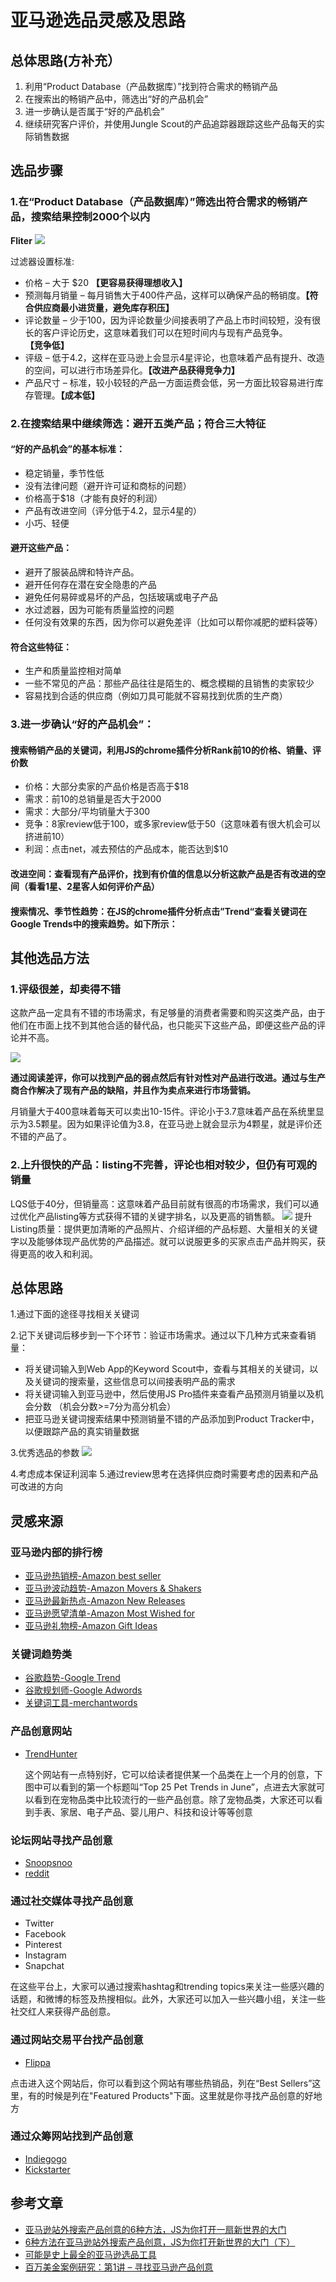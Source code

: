 # 亚马逊选品灵感及思路

## 总体思路(方补充）
1. 利用“Product Database（产品数据库）”找到符合需求的畅销产品
2. 在搜索出的畅销产品中，筛选出“好的产品机会”
3. 进一步确认是否属于“好的产品机会”
4. 继续研究客户评价，并使用Jungle Scout的产品追踪器跟踪这些产品每天的实际销售数据


## 选品步骤
### 1.在“Product Database（产品数据库）”筛选出符合需求的畅销产品，搜索结果控制2000个以内

**Fliter**
![](media/15362923739848.jpg)

过滤器设置标准:

- 价格 – 大于 $20 **【更容易获得理想收入】**
- 预测每月销量 – 每月销售大于400件产品，这样可以确保产品的畅销度。**【符合供应商最小进货量，避免库存积压】**
- 评论数量 – 少于100，因为评论数量少间接表明了产品上市时间较短，没有很长的客户评论历史，这意味着我们可以在短时间内与现有产品竞争。**【竞争低】**
- 评级 – 低于4.2，这样在亚马逊上会显示4星评论，也意味着产品有提升、改造的空间，可以进行市场差异化。**【改进产品获得竞争力】**
- 产品尺寸 – 标准，较小较轻的产品一方面运费会低，另一方面比较容易进行库存管理。**【成本低】**

### 2.在搜索结果中继续筛选：避开五类产品；符合三大特征
#### “好的产品机会”的基本标准：
- 稳定销量，季节性低
- 没有法律问题（避开许可证和商标的问题）
- 价格高于$18（才能有良好的利润）
- 产品有改进空间（评分低于4.2，显示4星的）
- 小巧、轻便

#### 避开这些产品：
- 避开了服装品牌和特许产品。
- 避开任何存在潜在安全隐患的产品
- 避免任何易碎或易坏的产品，包括玻璃或电子产品
- 水过滤器，因为可能有质量监控的问题
- 任何没有效果的东西，因为你可以避免差评（比如可以帮你减肥的塑料袋等）

#### 符合这些特征：
- 生产和质量监控相对简单
- 一些不常见的产品：那些产品往往是陌生的、概念模糊的且销售的卖家较少
- 容易找到合适的供应商（例如刀具可能就不容易找到优质的生产商）

### 3.进一步确认“好的产品机会”：
#### 搜索畅销产品的关键词，利用JS的chrome插件分析Rank前10的价格、销量、评价数
- 价格：大部分卖家的产品价格是否高于$18
- 需求：前10的总销量是否大于2000
- 需求：大部分/平均销量大于300
- 竞争：8家review低于100，或多家review低于50（这意味着有很大机会可以挤进前10）
- 利润：点击net，减去预估的产品成本，能否达到$10

#### 改进空间：查看现有产品评价，找到有价值的信息以分析这款产品是否有改进的空间（看看1星、2星客人如何评价产品）

#### 搜索情况、季节性趋势：在JS的chrome插件分析点击”Trend“查看关键词在Google Trends中的搜索趋势。如下所示：

## 其他选品方法
### 1.评级很差，却卖得不错

这款产品一定具有不错的市场需求，有足够量的消费者需要和购买这类产品，由于他们在市面上找不到其他合适的替代品，也只能买下这些产品，即便这些产品的评论并不高。

![](media/15362953282801.jpg)

**通过阅读差评，你可以找到产品的弱点然后有针对性对产品进行改进。通过与生产商合作解决了现有产品的缺陷，并且作为卖点来进行市场营销。**

月销量大于400意味着每天可以卖出10-15件。评论小于3.7意味着产品在系统里显示为3.5颗星。因为如果评论值为3.8，在亚马逊上就会显示为4颗星，就是评价还不错的产品了。


### 2.上升很快的产品：listing不完善，评论也相对较少，但仍有可观的销量
LQS低于40分，但销量高：这意味着产品目前就有很高的市场需求，我们可以通过优化产品listing等方式获得不错的关键字排名，以及更高的销售额。
![](media/15362949680123.jpg)
提升Listing质量：提供更加清晰的产品照片、介绍详细的产品标题、大量相关的关键字以及能够体现产品优势的产品描述。就可以说服更多的买家点击产品并购买，获得更高的收入和利润。






## 总体思路

1.通过下面的途径寻找相关关键词

2.记下关键词后移步到一下个环节：验证市场需求。通过以下几种方式来查看销量：

- 将关键词输入到Web App的Keyword Scout中，查看与其相关的关键词，以及关键词的搜索量，这些信息可以间接表明产品的需求
- 将关键词输入到亚马逊中，然后使用JS Pro插件来查看产品预测月销量以及机会分数 （机会分数>=7分为高分机会）
- 把亚马逊关键词搜索结果中预测销量不错的产品添加到Product Tracker中，以便跟踪产品的真实销量数据

3.优秀选品的参数
![](media/15361117681276.jpg)

4.考虑成本保证利润率
5.通过review思考在选择供应商时需要考虑的因素和产品可改进的方向

## 灵感来源

### 亚马逊内部的排行榜

- [亚马逊热销榜-Amazon best seller](https://www.amazon.com/Best-Sellers/zgbs/)
- [亚马逊波动趋势-Amazon Movers & Shakers](https://www.amazon.com/gp/movers-and-shakers/)
- [亚马逊最新热点-Amazon New Releases](https://www.amazon.com/gp/new-releases/)
- [亚马逊愿望清单-Amazon Most Wished for](https://www.amazon.com/gp/most-wished-for/)
- [亚马逊礼物榜-Amazon Gift Ideas](https://zhuanlan.zhihu.com/p/30820916)

### 关键词趋势类

- [谷歌趋势-Google Trend](https://trends.google.com)
- [谷歌规划师-Google Adwords](https://adwords.google.com)
- [关键词工具-merchantwords](merchantwords.com/)

### 产品创意网站

- [TrendHunter](www.TrendHunter.com)

   这个网站有一点特别好，它可以给读者提供某一个品类在上一个月的创意，下图中可以看到的第一个标题叫“Top 25 Pet Trends in June”，点进去大家就可以看到在宠物品类中比较流行的一些产品创意。除了宠物品类，大家还可以看到手表、家居、电子产品、婴儿用户、科技和设计等等创意

### 论坛网站寻找产品创意
- [Snoopsnoo](Snoopsnoo.com)
- [reddit](https://www.reddit.com/)

### 通过社交媒体寻找产品创意

- Twitter
- Facebook
- Pinterest
- Instagram
- Snapchat

在这些平台上，大家可以通过搜索hashtag和trending topics来关注一些感兴趣的话题，和微博的标签及热搜相似。此外，大家还可以加入一些兴趣小组，关注一些社交红人来获得产品创意。

### 通过网站交易平台找产品创意

- [Flippa](https://flippa.com/)

点击进入这个网站后，你可以看到这个网站有哪些热销品，列在“Best Sellers”这里，有的时候是列在"Featured Products"下面。这里就是你寻找产品创意的好地方

### 通过众筹网站找到产品创意

- [Indiegogo](https://www.indiegogo.com/)
- [Kickstarter](https://www.kickstarter.com/)

## 参考文章

- [亚马逊站外搜索产品创意的6种方法，JS为你打开一扇新世界的大门](https://weibo.com/ttarticle/p/show?id=2309404271082713551861)
- [6种方法在亚马逊站外搜索产品创意，JS为你打开新世界的大门（下）](https://weibo.com/ttarticle/p/show?id=2309404273238225103005)
- [可能是史上最全的亚马逊选品工具](https://zhuanlan.zhihu.com/p/30820916)
- [百万美金案例研究：第1讲 – 寻找亚马逊产品创意](https://www.junglescout.cn/blog/how-to-find-amazon-product-ideas/)

